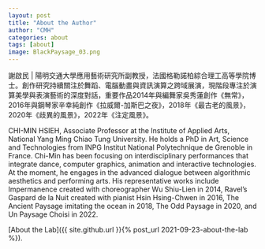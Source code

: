 ```yaml
---
layout: post
title: "About the Author"
author: "CMH"
categories: about
tags: [about]
image: BlackPaysage_03.png
---
```


謝啟民 | 
陽明交通大學應用藝術研究所副教授，法國格勒諾柏綜合理工高等學院博士。創作研究持續關注於舞蹈、電腦動畫與資訊演算之跨域展演，現階段專注於演算美學與表演藝術的深度對話，重要作品2014年與編舞家吳秀蓮創作《無常》，2016年與鋼琴家辛幸純創作《拉威爾-加斯巴之夜》，2018年《最古老的風景》，2020年《歧異的風景》，2022年《注定風景》。  

CHI-MIN HSIEH, Associate Professor at the Institute of Applied Arts, National Yang Ming Chiao Tung University. He holds a PhD in Art, Science and Technologies from INPG Institut National Polytechnique de Grenoble in France. Chi-Min has been focusing on interdisciplinary performances that integrate dance, computer graphics, animation and interactive technologies. At the moment, he engages in the advanced dialogue between algorithmic aesthetics and performing arts. His representative works include Impermanence created with choreographer Wu Shiu-Lien in 2014, Ravel’s Gaspard de la Nuit created with pianist Hsin Hsing-Chwen in 2016, The Ancient Paysage imitating the ocean in 2018, The Odd Paysage in 2020, and Un Paysage Choisi in 2022.  

[About the Lab]({{ site.github.url }}{% post_url 2021-09-23-about-the-lab %}).
